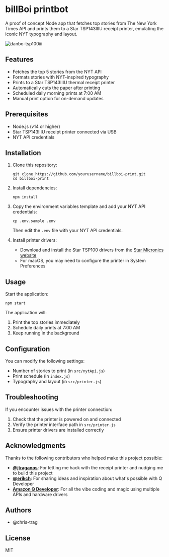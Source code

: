 # billBoi printbot

A proof of concept Node app that fetches top stories from The New York Times API and prints them to a Star TSP143IIIU receipt printer, emulating the iconic NYT typography and layout.

![danbo-tsp100iii](https://github.com/user-attachments/assets/057bb767-453d-428d-bb1e-113d19e37838)


## Features

- Fetches the top 5 stories from the NYT API
- Formats stories with NYT-inspired typography
- Prints to a Star TSP143IIIU thermal receipt printer
- Automatically cuts the paper after printing
- Scheduled daily morning prints at 7:00 AM
- Manual print option for on-demand updates

## Prerequisites

- Node.js (v14 or higher)
- Star TSP143IIIU receipt printer connected via USB
- NYT API credentials

## Installation

1. Clone this repository:
   ```
   git clone https://github.com/yourusername/billboi-print.git
   cd billboi-print
   ```

2. Install dependencies:
   ```
   npm install
   ```

3. Copy the environment variables template and add your NYT API credentials:
   ```
   cp .env.sample .env
   ```
   Then edit the `.env` file with your NYT API credentials.

4. Install printer drivers:
   - Download and install the Star TSP100 drivers from the [Star Micronics website](https://www.starmicronics.com/support/default.aspx)
   - For macOS, you may need to configure the printer in System Preferences

## Usage

Start the application:
```
npm start
```

The application will:
1. Print the top stories immediately
2. Schedule daily prints at 7:00 AM
3. Keep running in the background

## Configuration

You can modify the following settings:
- Number of stories to print (in `src/nytApi.js`)
- Print schedule (in `index.js`)
- Typography and layout (in `src/printer.js`)

## Troubleshooting

If you encounter issues with the printer connection:
1. Check that the printer is powered on and connected
2. Verify the printer interface path in `src/printer.js`
3. Ensure printer drivers are installed correctly

## Acknowledgments

Thanks to the following contributors who helped make this project possible:

- **[@jtraganos](https://github.com/jtraganos)**: For letting me hack with the receipt printer and nudging me to build this project
- **[@erikch](https://github.com/erikch)**: For sharing ideas and inspiration about what's possible with Q Developer
- **[Amazon Q Developer](https://aws.amazon.com/q/)**: For all the vibe coding and magic using multiple APIs and hardware drivers

## Authors
* @chris-trag

## License

MIT
